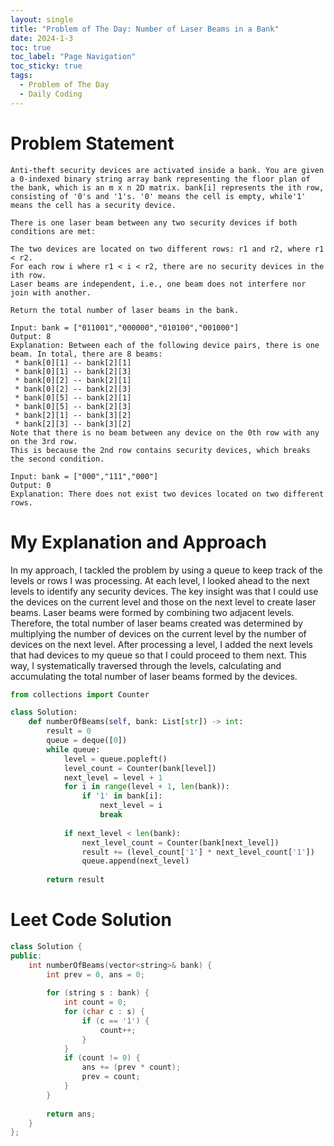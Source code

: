 ```yaml
---
layout: single
title: "Problem of The Day: Number of Laser Beams in a Bank"
date: 2024-1-3
toc: true
toc_label: "Page Navigation"
toc_sticky: true
tags:
  - Problem of The Day
  - Daily Coding
---
```

# Problem Statement
```
Anti-theft security devices are activated inside a bank. You are given a 0-indexed binary string array bank representing the floor plan of the bank, which is an m x n 2D matrix. bank[i] represents the ith row, consisting of '0's and '1's. '0' means the cell is empty, while'1' means the cell has a security device.

There is one laser beam between any two security devices if both conditions are met:

The two devices are located on two different rows: r1 and r2, where r1 < r2.
For each row i where r1 < i < r2, there are no security devices in the ith row.
Laser beams are independent, i.e., one beam does not interfere nor join with another.

Return the total number of laser beams in the bank.

Input: bank = ["011001","000000","010100","001000"]
Output: 8
Explanation: Between each of the following device pairs, there is one beam. In total, there are 8 beams:
 * bank[0][1] -- bank[2][1]
 * bank[0][1] -- bank[2][3]
 * bank[0][2] -- bank[2][1]
 * bank[0][2] -- bank[2][3]
 * bank[0][5] -- bank[2][1]
 * bank[0][5] -- bank[2][3]
 * bank[2][1] -- bank[3][2]
 * bank[2][3] -- bank[3][2]
Note that there is no beam between any device on the 0th row with any on the 3rd row.
This is because the 2nd row contains security devices, which breaks the second condition.

Input: bank = ["000","111","000"]
Output: 0
Explanation: There does not exist two devices located on two different rows.
```

# My Explanation and Approach
In my approach, I tackled the problem by using a queue to keep track of the levels or rows I was processing. At each level, I looked ahead to the next levels to identify any security devices. The key insight was that I could use the devices on the current level and those on the next level to create laser beams. Laser beams were formed by combining two adjacent levels. Therefore, the total number of laser beams created was determined by multiplying the number of devices on the current level by the number of devices on the next level. After processing a level, I added the next levels that had devices to my queue so that I could proceed to them next. This way, I systematically traversed through the levels, calculating and accumulating the total number of laser beams formed by the devices.

```python
from collections import Counter

class Solution:
    def numberOfBeams(self, bank: List[str]) -> int:
        result = 0
        queue = deque([0])
        while queue:
            level = queue.popleft()
            level_count = Counter(bank[level])
            next_level = level + 1
            for i in range(level + 1, len(bank)):
                if '1' in bank[i]:
                    next_level = i
                    break
            
            if next_level < len(bank):
                next_level_count = Counter(bank[next_level])
                result += (level_count['1'] * next_level_count['1'])
                queue.append(next_level)
        
        return result
```

# Leet Code Solution
```cpp
class Solution {
public:
    int numberOfBeams(vector<string>& bank) {
        int prev = 0, ans = 0;
        
        for (string s : bank) {
            int count = 0;
            for (char c : s) {
                if (c == '1') {
                    count++;
                }
            }
            if (count != 0) {
                ans += (prev * count);
                prev = count;
            }
        }
        
        return ans;
    }
};
```